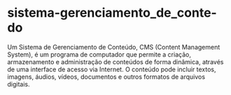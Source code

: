 # sistema-gerenciamento_de_conte-do
Um Sistema de Gerenciamento de Conteúdo, CMS (Content Management System), é um programa de computador que permite a criação, armazenamento e administração de conteúdos de forma dinâmica, através de uma interface de acesso via Internet. O conteúdo pode incluir textos, imagens, áudios, vídeos, documentos e outros formatos de arquivos digitais.
